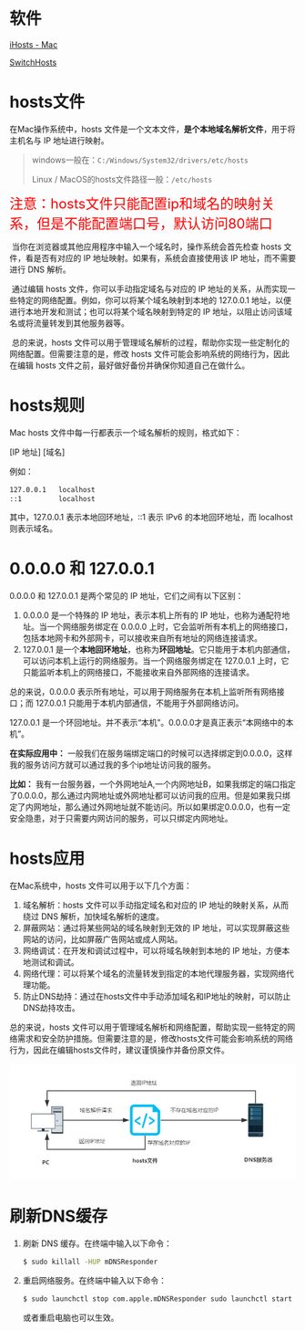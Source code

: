 # 软件

[iHosts - Mac](https://apps.apple.com/us/app/ihosts-etc-hosts-editor/id1102004240?mt=12)

[SwitchHosts](https://github.com/oldj/SwitchHosts)



# hosts文件

在Mac操作系统中，hosts 文件是一个文本文件，**是个本地域名解析文件**，用于将主机名与 IP 地址进行映射。

> windows一般在：`C:/Windows/System32/drivers/etc/hosts`
>
> Linux / MacOS的hosts文件路径一般：`/etc/hosts`

<font color='red' size=5>注意：hosts文件只能配置ip和域名的映射关系，但是不能配置端口号，默认访问80端口</font>



​		当你在浏览器或其他应用程序中输入一个域名时，操作系统会首先检查 hosts 文件，看是否有对应的 IP 地址映射。如果有，系统会直接使用该 IP 地址，而不需要进行 DNS 解析。

​		通过编辑 hosts 文件，你可以手动指定域名与对应的 IP 地址的关系，从而实现一些特定的网络配置。例如，你可以将某个域名映射到本地的 127.0.0.1 地址，以便进行本地开发和测试；也可以将某个域名映射到特定的 IP 地址，以阻止访问该域名或将流量转发到其他服务器等。

​		总的来说，hosts 文件可以用于管理域名解析的过程，帮助你实现一些定制化的网络配置。但需要注意的是，修改 hosts 文件可能会影响系统的网络行为，因此在编辑 hosts 文件之前，最好做好备份并确保你知道自己在做什么。



# hosts规则

Mac hosts 文件中每一行都表示一个域名解析的规则，格式如下：

[IP 地址] [域名]

例如：

```
127.0.0.1 	localhost 
::1 	   	localhost
```

其中，127.0.0.1 表示本地回环地址，::1 表示 IPv6 的本地回环地址，而 localhost 则表示域名。



# 0.0.0.0 和 127.0.0.1

0.0.0.0 和 127.0.0.1 是两个常见的 IP 地址，它们之间有以下区别：

1. 0.0.0.0 是一个特殊的 IP 地址，表示本机上所有的 IP 地址，也称为通配符地址。当一个网络服务绑定在 0.0.0.0 上时，它会监听所有本机上的网络接口，包括本地网卡和外部网卡，可以接收来自所有地址的网络连接请求。
2. 127.0.0.1 是一个**本地回环地址**，也称为**环回地址**。它只能用于本机内部通信，可以访问本机上运行的网络服务。当一个网络服务绑定在 127.0.0.1 上时，它只能监听本机上的网络接口，不能接收来自外部网络的连接请求。

总的来说，0.0.0.0 表示所有地址，可以用于网络服务在本机上监听所有网络接口；而 127.0.0.1 只能用于本机内部通信，不能用于外部网络访问。



127.0.0.1 是一个环回地址。并不表示“本机”。0.0.0.0才是真正表示“本网络中的本机”。

**在实际应用中：** 一般我们在服务端绑定端口的时候可以选择绑定到0.0.0.0，这样我的服务访问方就可以通过我的多个ip地址访问我的服务。

**比如：** 我有一台服务器，一个外网地址A,一个内网地址B，如果我绑定的端口指定了0.0.0.0，那么通过内网地址或外网地址都可以访问我的应用。但是如果我只绑定了内网地址，那么通过外网地址就不能访问。所以如果绑定0.0.0.0，也有一定安全隐患，对于只需要内网访问的服务，可以只绑定内网地址。



# hosts应用

在Mac系统中，hosts 文件可以用于以下几个方面：

1. 域名解析：hosts 文件可以手动指定域名和对应的 IP 地址的映射关系，从而绕过 DNS 解析，加快域名解析的速度。
2. 屏蔽网站：通过将某些网站的域名映射到无效的 IP 地址，可以实现屏蔽这些网站的访问，比如屏蔽广告网站或成人网站。
3. 网络调试：在开发和调试过程中，可以将域名映射到本地的 IP 地址，方便本地测试和调试。
4. 网络代理：可以将某个域名的流量转发到指定的本地代理服务器，实现网络代理功能。
5. 防止DNS劫持：通过在hosts文件中手动添加域名和IP地址的映射，可以防止DNS劫持攻击。

总的来说，hosts 文件可以用于管理域名解析和网络配置，帮助实现一些特定的网络需求和安全防护措施。但需要注意的是，修改hosts文件可能会影响系统的网络行为，因此在编辑hosts文件时，建议谨慎操作并备份原文件。

![](images/001.png)





# 刷新DNS缓存

1. 刷新 DNS 缓存。在终端中输入以下命令：

    ```sh
    $ sudo killall -HUP mDNSResponder
    ```

2. 重启网络服务。在终端中输入以下命令：

    ```sh
    $ sudo launchctl stop com.apple.mDNSResponder sudo launchctl start com.apple.mDNSResponder
    ```

    或者重启电脑也可以生效。

